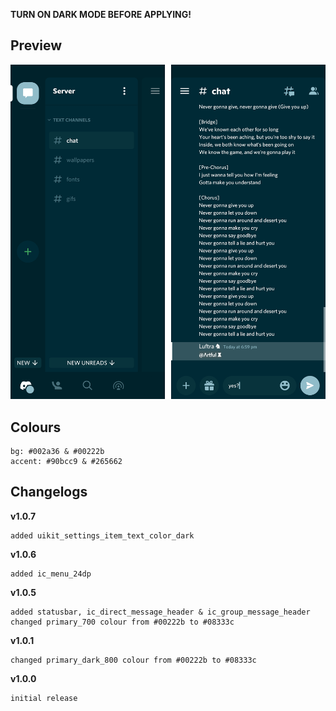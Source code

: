 **TURN ON DARK MODE BEFORE APPLYING!**

## Preview

![Preview](https://raw.githubusercontent.com/cyriotic3/Haste/main/HastePreview.png)

## Colours

    bg: #002a36 & #00222b
    accent: #90bcc9 & #265662

## Changelogs

**v1.0.7**

    added uikit_settings_item_text_color_dark

**v1.0.6**

    added ic_menu_24dp

**v1.0.5**

    added statusbar, ic_direct_message_header & ic_group_message_header
    changed primary_700 colour from #00222b to #08333c

**v1.0.1**

    changed primary_dark_800 colour from #00222b to #08333c

**v1.0.0**

    initial release
